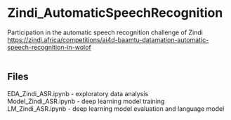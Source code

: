 # Zindi_AutomaticSpeechRecognition
Participation in the automatic speech recognition challenge of Zindi <br> https://zindi.africa/competitions/ai4d-baamtu-datamation-automatic-speech-recognition-in-wolof
<br/><br/>

## Files <br/>
EDA_Zindi_ASR.ipynb - exploratory data analysis <br/>
Model_Zindi_ASR.ipynb - deep learning model training <br/>
LM_Zindi_ASR.ipynb - deep learning model evaluation and language model
